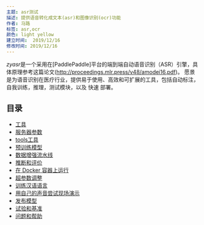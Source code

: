 ```yaml
---
主题: asr测试
描述: 提供语音转化成文本(asr)和图像识别(ocr)功能
作者: 马路
标签: asr,ocr
颜色: light yellow
建立时间:  2019/12/16
修改时间: 2019/12/16
---
```

*zyasr*是一个采用在[PaddlePaddle]平台的端到端自动语音识别（ASR）引擎，具体原理参考这篇论文(http://proceedings.mlr.press/v48/amodei16.pdf)。
愿景是为语音识别在医疗行业，提供易于使用、高效和可扩展的工具，包括自动标注，自我训练，推理，测试模块，以及 快速 部署。

## 目录
- [工具](#安装)
- [服务器参数](#开始)
- [tools工具](#数据准备)
- [预训练模型](#训练模型)
- [数据增强流水线](#数据增强流水线)
- [推断和评价](#推断和评价)
- [在 Docker 容器上运行](#在Docker容器上运行)
- [超参数调整](#超参数调整)
- [训练汉语语言](#训练汉语语言)
- [用自己的声音尝试现场演示](#用自己的声音尝试现场演示)
- [发布模型](#发布模型)
- [试验和基准](#试验和基准)
- [问题和帮助](#问题和帮助)
